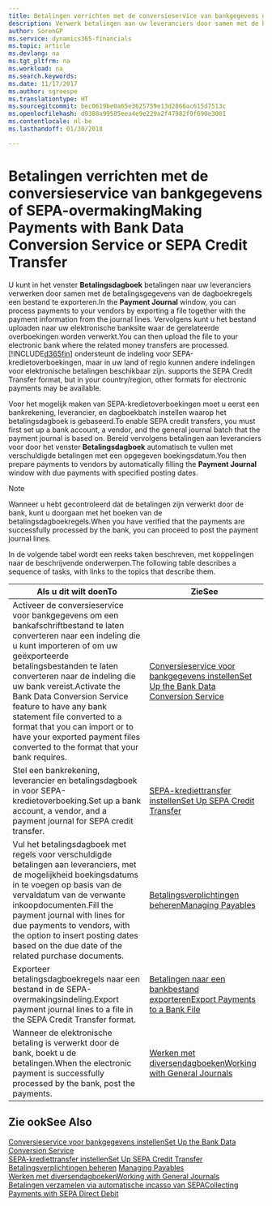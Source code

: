 ```yaml
---
title: Betalingen verrichten met de conversieservice van bankgegevens of SEPA-overmaking | Microsoft Docs
description: Verwerk betalingen aan uw leveranciers door samen met de betalingsgegevens van de dagboekregels een bestand te exporteren.
author: SorenGP
ms.service: dynamics365-financials
ms.topic: article
ms.devlang: na
ms.tgt_pltfrm: na
ms.workload: na
ms.search.keywords: 
ms.date: 11/17/2017
ms.author: sgroespe
ms.translationtype: HT
ms.sourcegitcommit: bec0619be0a65e3625759e13d2866ac615d7513c
ms.openlocfilehash: d9388a99585eea4e9e229a2f47982f9f690e3001
ms.contentlocale: nl-be
ms.lasthandoff: 01/30/2018

---
```

# <a name="making-payments-with-bank-data-conversion-service-or-sepa-credit-transfer"></a><span data-ttu-id="b35bf-103">Betalingen verrichten met de conversieservice van bankgegevens of SEPA-overmaking</span><span class="sxs-lookup"><span data-stu-id="b35bf-103">Making Payments with Bank Data Conversion Service or SEPA Credit Transfer</span></span>
<span data-ttu-id="b35bf-104">U kunt in het venster **Betalingsdagboek** betalingen naar uw leveranciers verwerken door samen met de betalingsgegevens van de dagboekregels een bestand te exporteren.</span><span class="sxs-lookup"><span data-stu-id="b35bf-104">In the **Payment Journal** window, you can process payments to your vendors by exporting a file together with the payment information from the journal lines.</span></span> <span data-ttu-id="b35bf-105">Vervolgens kunt u het bestand uploaden naar uw elektronische banksite waar de gerelateerde overboekingen worden verwerkt.</span><span class="sxs-lookup"><span data-stu-id="b35bf-105">You can then upload the file to your electronic bank where the related money transfers are processed.</span></span> [!INCLUDE[d365fin](includes/d365fin_md.md)]<span data-ttu-id="b35bf-106"> ondersteunt de indeling voor SEPA-kredietoverboekingen, maar in uw land of regio kunnen andere indelingen voor elektronische betalingen beschikbaar zijn.</span><span class="sxs-lookup"><span data-stu-id="b35bf-106"> supports the SEPA Credit Transfer format, but in your country/region, other formats for electronic payments may be available.</span></span>   

 <span data-ttu-id="b35bf-107">Voor het mogelijk maken van SEPA-kredietoverboekingen moet u eerst een bankrekening, leverancier, en dagboekbatch instellen waarop het betalingsdagboek is gebaseerd.</span><span class="sxs-lookup"><span data-stu-id="b35bf-107">To enable SEPA credit transfers, you must first set up a bank account, a vendor, and the general journal batch that the payment journal is based on.</span></span> <span data-ttu-id="b35bf-108">Bereid vervolgens betalingen aan leveranciers voor door het venster **Betalingsdagboek** automatisch te vullen met verschuldigde betalingen met een opgegeven boekingsdatum.</span><span class="sxs-lookup"><span data-stu-id="b35bf-108">You then prepare payments to vendors by automatically filling the **Payment Journal** window with due payments with specified posting dates.</span></span>  

> [!NOTE]  
>  <span data-ttu-id="b35bf-109">Wanneer u hebt gecontroleerd dat de betalingen zijn verwerkt door de bank, kunt u doorgaan met het boeken van de betalingsdagboekregels.</span><span class="sxs-lookup"><span data-stu-id="b35bf-109">When you have verified that the payments are successfully processed by the bank, you can proceed to post the payment journal lines.</span></span>  

 <span data-ttu-id="b35bf-110">In de volgende tabel wordt een reeks taken beschreven, met koppelingen naar de beschrijvende onderwerpen.</span><span class="sxs-lookup"><span data-stu-id="b35bf-110">The following table describes a sequence of tasks, with links to the topics that describe them.</span></span>   

|<span data-ttu-id="b35bf-111">**Als u dit wilt doen**</span><span class="sxs-lookup"><span data-stu-id="b35bf-111">**To**</span></span>|<span data-ttu-id="b35bf-112">**Zie**</span><span class="sxs-lookup"><span data-stu-id="b35bf-112">**See**</span></span>|  
|------------|-------------|  
|<span data-ttu-id="b35bf-113">Activeer de conversieservice voor bankgegevens om een bankafschriftbestand te laten converteren naar een indeling die u kunt importeren of om uw geëxporteerde betalingsbestanden te laten converteren naar de indeling die uw bank vereist.</span><span class="sxs-lookup"><span data-stu-id="b35bf-113">Activate the Bank Data Conversion Service feature to have any bank statement file converted to a format that you can import or to have your exported payment files converted to the format that your bank requires.</span></span>|[<span data-ttu-id="b35bf-114">Conversieservice voor bankgegevens instellen</span><span class="sxs-lookup"><span data-stu-id="b35bf-114">Set Up the Bank Data Conversion Service</span></span>](bank-how-setup-bank-statement-service.md)|  
|<span data-ttu-id="b35bf-115">Stel een bankrekening, leverancier en betalingsdagboek in voor SEPA-kredietoverboeking.</span><span class="sxs-lookup"><span data-stu-id="b35bf-115">Set up a bank account, a vendor, and a payment journal for SEPA credit transfer.</span></span>|[<span data-ttu-id="b35bf-116">SEPA-krediettransfer instellen</span><span class="sxs-lookup"><span data-stu-id="b35bf-116">Set Up SEPA Credit Transfer</span></span>](finance-how-to-set-up-sepa-credit-transfer.md)|  
|<span data-ttu-id="b35bf-117">Vul het betalingsdagboek met regels voor verschuldigde betalingen aan leveranciers, met de mogelijkheid boekingsdatums in te voegen op basis van de vervaldatum van de verwante inkoopdocumenten.</span><span class="sxs-lookup"><span data-stu-id="b35bf-117">Fill the payment journal with lines for due payments to vendors, with the option to insert posting dates based on the due date of the related purchase documents.</span></span>|[<span data-ttu-id="b35bf-118">Betalingsverplichtingen beheren</span><span class="sxs-lookup"><span data-stu-id="b35bf-118">Managing Payables</span></span>](payables-manage-payables.md)|  
|<span data-ttu-id="b35bf-119">Exporteer betalingsdagboekregels naar een bestand in de SEPA-overmakingsindeling.</span><span class="sxs-lookup"><span data-stu-id="b35bf-119">Export payment journal lines to a file in the SEPA Credit Transfer format.</span></span>|[<span data-ttu-id="b35bf-120">Betalingen naar een bankbestand exporteren</span><span class="sxs-lookup"><span data-stu-id="b35bf-120">Export Payments to a Bank File</span></span>](payables-how-export-payments-bank-file.md)|  
|<span data-ttu-id="b35bf-121">Wanneer de elektronische betaling is verwerkt door de bank, boekt u de betalingen.</span><span class="sxs-lookup"><span data-stu-id="b35bf-121">When the electronic payment is successfully processed by the bank, post the payments.</span></span>|[<span data-ttu-id="b35bf-122">Werken met diversendagboeken</span><span class="sxs-lookup"><span data-stu-id="b35bf-122">Working with General Journals</span></span>](ui-work-general-journals.md)|  

## <a name="see-also"></a><span data-ttu-id="b35bf-123">Zie ook</span><span class="sxs-lookup"><span data-stu-id="b35bf-123">See Also</span></span>  
[<span data-ttu-id="b35bf-124">Conversieservice voor bankgegevens instellen</span><span class="sxs-lookup"><span data-stu-id="b35bf-124">Set Up the Bank Data Conversion Service</span></span>](bank-how-setup-bank-statement-service.md)  
[<span data-ttu-id="b35bf-125">SEPA-krediettransfer instellen</span><span class="sxs-lookup"><span data-stu-id="b35bf-125">Set Up SEPA Credit Transfer</span></span>](finance-how-to-set-up-sepa-credit-transfer.md)  
<span data-ttu-id="b35bf-126">[Betalingsverplichtingen beheren](payables-manage-payables.md) </span><span class="sxs-lookup"><span data-stu-id="b35bf-126">[Managing Payables](payables-manage-payables.md) </span></span>  
[<span data-ttu-id="b35bf-127">Werken met diversendagboeken</span><span class="sxs-lookup"><span data-stu-id="b35bf-127">Working with General Journals</span></span>](ui-work-general-journals.md)  
[<span data-ttu-id="b35bf-128">Betalingen verzamelen via automatische incasso van SEPA</span><span class="sxs-lookup"><span data-stu-id="b35bf-128">Collecting Payments with SEPA Direct Debit</span></span>](finance-collect-payments-with-sepa-direct-debit.md)   


